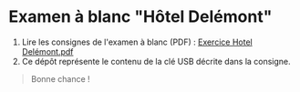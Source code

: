 # Examen à blanc "Hôtel Delémont"

1. Lire les consignes de l'examen à blanc (PDF) :
   [Exercice Hotel Delémont.pdf](Exercice%20Hotel%20Delémont.pdf)
2. Ce dépôt représente le contenu de la clé USB décrite dans la consigne.
   
> Bonne chance !
